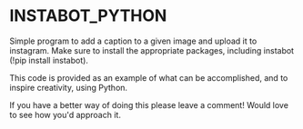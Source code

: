 # INSTABOT_PYTHON
Simple program to add a caption to a given image and upload it to instagram.
Make sure to install the appropriate packages, including instabot (!pip install instabot).

This code is provided as an example of what can be accomplished, and to inspire creativity, using Python.

If you have a better way of doing this please leave a comment! Would love to see how you'd approach it.
